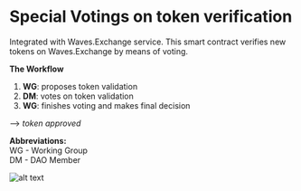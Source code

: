 # Special Votings on token verification

Integrated with Waves.Exchange service. This smart contract verifies new tokens on Waves.Exchange by means of voting. 

**The Workflow**

1. **WG**: proposes token validation
2. **DM**: votes on token validation
3. **WG**: finishes voting and makes final decision

--> *token approved*

**Abbreviations:**<br>
WG - Working Group <br>
DM - DAO Member

![alt text](https://raw.githubusercontent.com/vlzhr/WavesDAO/master/assets/diagrams/diagram_votings_2x.png)
